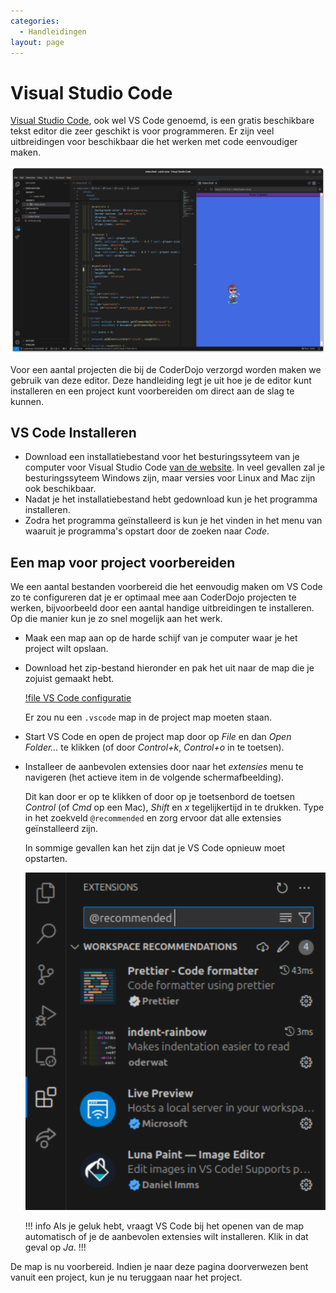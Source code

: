 ```yaml
---
categories:
  - Handleidingen
layout: page
---
```


# Visual Studio Code

[Visual Studio Code](https://code.visualstudio.com/), ook wel VS Code genoemd, is een gratis beschikbare tekst editor die zeer geschikt is voor programmeren. Er zijn veel uitbreidingen voor beschikbaar die het werken met code eenvoudiger maken.

![Het "Vang Octo" spel in VS Code](/images/vscode.png)

Voor een aantal projecten die bij de CoderDojo verzorgd worden maken we gebruik van deze editor. Deze handleiding legt je uit hoe je de editor kunt installeren en een project kunt voorbereiden om direct aan de slag te kunnen.

## VS Code Installeren

- Download een installatiebestand voor het besturingssyteem van je computer voor Visual Studio Code [van de website](https://code.visualstudio.com/Download). In veel gevallen zal je besturingssyteem Windows zijn, maar versies voor Linux and Mac zijn ook beschikbaar.
- Nadat je het installatiebestand hebt gedownload kun je het programma installeren.
- Zodra het programma geïnstalleerd is kun je het vinden in het menu van waaruit je programma's opstart door de zoeken naar _Code_.

## Een map voor project voorbereiden

We een aantal bestanden voorbereid die het eenvoudig maken om VS Code zo te configureren dat je er optimaal mee aan CoderDojo projecten te werken, bijvoorbeeld door een aantal handige uitbreidingen te installeren. Op die manier kun je zo snel mogelijk aan het werk.

- Maak een map aan op de harde schijf van je computer waar je het project wilt opslaan.
- Download het zip-bestand hieronder en pak het uit naar de map die je zojuist gemaakt hebt.

  [!file VS Code configuratie](/files/vscode-configuratie.zip)

  Er zou nu een `.vscode` map in de project map moeten staan.

- Start VS Code en open de project map door op _File_ en dan _Open Folder..._ te klikken (of door _Control+k_, _Control+o_ in te toetsen).

- Installeer de aanbevolen extensies door naar het _extensies_ menu te navigeren (het actieve item in de volgende schermafbeelding).

  Dit kan door er op te klikken of door op je toetsenbord de toetsen _Control_ (of _Cmd_ op een Mac), _Shift_ en _x_ tegelijkertijd in te drukken. Type in het zoekveld `@recommended` en zorg ervoor dat alle extensies geïnstalleerd zijn.

  In sommige gevallen kan het zijn dat je VS Code opnieuw moet opstarten.

  ![](/images/vscode-aanbevolen-extensies.png)

  !!! info
  Als je geluk hebt, vraagt VS Code bij het openen van de map automatisch of je de aanbevolen extensies wilt installeren. Klik in dat geval op _Ja_.
  !!!

De map is nu voorbereid. Indien je naar deze pagina doorverwezen bent vanuit een project, kun je nu teruggaan naar het project.
